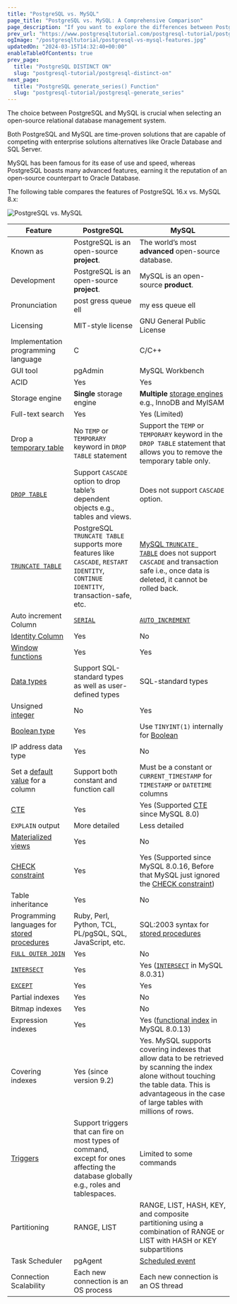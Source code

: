 ```yaml
---
title: "PostgreSQL vs. MySQL"
page_title: "PostgreSQL vs. MySQL: A Comprehensive Comparison"
page_description: "If you want to explore the differences between PostgreSQL and MySQL, this PostgreSQL vs. MySQL page is an excellent start."
prev_url: "https://www.postgresqltutorial.com/postgresql-tutorial/postgresql-vs-mysql/"
ogImage: "/postgresqltutorial/postgresql-vs-mysql-features.jpg"
updatedOn: "2024-03-15T14:32:40+00:00"
enableTableOfContents: true
prev_page: 
  title: "PostgreSQL DISTINCT ON"
  slug: "postgresql-tutorial/postgresql-distinct-on"
next_page: 
  title: "PostgreSQL generate_series() Function"
  slug: "postgresql-tutorial/postgresql-generate_series"
---
```





The choice between PostgreSQL and MySQL is crucial when selecting an open\-source relational database management system.

Both PostgreSQL and MySQL are time\-proven solutions that are capable of competing with enterprise solutions alternatives like Oracle Database and SQL Server.

MySQL has been famous for its ease of use and speed, whereas PostgreSQL boasts many advanced features, earning it the reputation of an open\-source counterpart to Oracle Database.

The following table compares the features of PostgreSQL 16\.x vs. MySQL 8\.x:

![PostgreSQL vs. MySQL](/postgresqltutorial/postgresql-vs-mysql-features.jpg)

| Feature | PostgreSQL | MySQL |
| --- | --- | --- |
| Known as | PostgreSQL is an open\-source **project**. | The world’s most **advanced** open\-source database. |
| Development | PostgreSQL is an open\-source **project**. | MySQL is an open\-source **product**. |
| Pronunciation | post gress queue ell | my ess queue ell |
| Licensing | MIT\-style license | GNU General Public License |
| Implementation programming language | C | C/C\+\+ |
| GUI tool | pgAdmin | MySQL Workbench |
| ACID | Yes | Yes |
| Storage engine | **Single** storage engine | **Multiple** [storage engines](http://www.mysqltutorial.org/understand-mysql-table-types-innodb-myisam.aspx) e.g., InnoDB and MyISAM |
| Full\-text search | Yes | Yes (Limited) |
| Drop a [temporary table](postgresql-temporary-table) | No `TEMP` or `TEMPORARY` keyword in `DROP TABLE` statement | Support the `TEMP` or `TEMPORARY` keyword in the `DROP TABLE` statement that allows you to remove the temporary table only. |
| [`DROP TABLE`](postgresql-drop-table) | Support `CASCADE` option to drop table’s dependent objects e.g., tables and views. | Does not support `CASCADE` option. |
| [`TRUNCATE TABLE`](postgresql-truncate-table) | PostgreSQL `TRUNCATE TABLE` supports more features like `CASCADE`, `RESTART IDENTITY`, `CONTINUE IDENTITY`, transaction\-safe, etc. | [MySQL `TRUNCATE TABLE`](http://www.mysqltutorial.org/mysql-truncate-table/) does not support `CASCADE` and transaction safe i.e., once data is deleted, it cannot be rolled back. |
| Auto increment Column | [`SERIAL`](postgresql-serial) | [`AUTO_INCREMENT`](http://www.mysqltutorial.org/mysql-sequence/) |
| [Identity Column](postgresql-identity-column) | Yes | No |
| [Window functions](../postgresql-window-function) | Yes | Yes |
| [Data types](postgresql-data-types) | Support SQL\-standard types as well as user\-defined types | SQL\-standard types |
| Unsigned [integer](postgresql-integer) | No | Yes |
| [Boolean type](postgresql-boolean) | Yes | Use `TINYINT(1)` internally for [Boolean](http://www.mysqltutorial.org/mysql-boolean/) |
| IP address data type | Yes | No |
| Set a [default value](postgresql-default-value) for a column | Support both constant and function call | Must be a constant or `CURRENT_TIMESTAMP` for `TIMESTAMP` or `DATETIME` columns |
| [CTE](postgresql-cte) | Yes | Yes (Supported [CTE](https://www.mysqltutorial.org/mysql-basics/mysql-cte/) since MySQL 8\.0\) |
| `EXPLAIN` output | More detailed | Less detailed |
| [Materialized views](../postgresql-views/postgresql-materialized-views) | Yes | No |
| [CHECK constraint](postgresql-check-constraint) | Yes | Yes (Supported since MySQL 8\.0\.16, Before that MySQL just ignored the [CHECK constraint](https://www.mysqltutorial.org/mysql-basics/mysql-check-constraint/)) |
| Table inheritance | Yes | No |
| Programming languages for [stored procedures](https://neon.tech/postgresql/postgresql-stored-procedures/) | Ruby, Perl, Python, TCL, PL/pgSQL, SQL, JavaScript, etc. | SQL:2003 syntax for [stored procedures](http://www.mysqltutorial.org/mysql-stored-procedure-tutorial.aspx) |
| [`FULL OUTER JOIN`](postgresql-full-outer-join) | Yes | No |
| [`INTERSECT`](postgresql-intersect) | Yes | Yes ([`INTERSECT`](https://www.mysqltutorial.org/mysql-basics/mysql-intersect/) in MySQL 8\.0\.31\) |
| [`EXCEPT`](https://neon.tech/postgresql/postgresql-tutorial/postgresql-tutorial/postgresql-except/) | Yes | Yes |
| Partial indexes | Yes | No |
| Bitmap indexes | Yes | No |
| Expression indexes | Yes | Yes ([functional index](https://www.mysqltutorial.org/mysql-index/mysql-functional-index/) in MySQL 8\.0\.13\) |
| Covering indexes | Yes (since version 9\.2\) | Yes. MySQL supports covering indexes that allow data to be retrieved by scanning the index alone without touching the table data. This is advantageous in the case of large tables with millions of rows. |
| [Triggers](../postgresql-triggers) | Support triggers that can fire on most types of command, except for ones affecting the database globally e.g., roles and tablespaces. | Limited to some commands |
| Partitioning | RANGE, LIST | RANGE, LIST, HASH, KEY, and composite partitioning using a combination of RANGE or LIST with HASH or KEY subpartitions |
| Task Scheduler | pgAgent | [Scheduled event](http://www.mysqltutorial.org/mysql-triggers/working-mysql-scheduled-event/) |
| Connection Scalability | Each new connection is an OS process | Each new connection is an OS thread |

